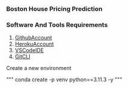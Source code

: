 ### Boston House Pricing Prediction

### Software And Tools Requirements

1. [GithubAccount](https://github.com)
2. [HerokuAccount](https://www.heroku.com)
3. [VSCodeIDE](https://code.visualstudio.com)
4. [GitCLI](https://git-scm.com/book/en/v2/Getting-Started-The-Command-Line)

Create a new environment

"""
conda create  -p venv python==3.11.3 -y
"""